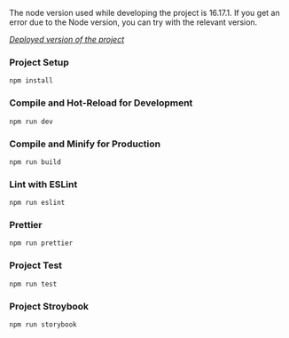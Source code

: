 The node version used while developing the project is 16.17.1. If you get an error due to the Node version, you can try with the relevant version.

[*Deployed version of the project*](https://heartfelt-speculoos-0fef68.netlify.app/)

### Project Setup

```
npm install
```

### Compile and Hot-Reload for Development

```
npm run dev
```

### Compile and Minify for Production

```
npm run build
```

### Lint with ESLint

```
npm run eslint
```

### Prettier

```
npm run prettier
```

### Project Test

```
npm run test
```

### Project Stroybook

```
npm run storybook
```
